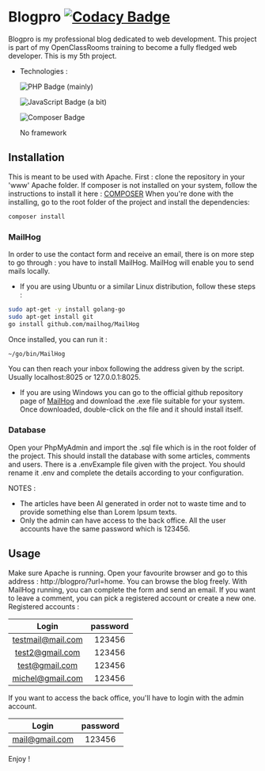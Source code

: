 # Blogpro [![Codacy Badge](https://app.codacy.com/project/badge/Grade/39c55fed98ba40408cc400b33056bde4)](https://app.codacy.com/gh/devperez/p5blog/dashboard?utm_source=gh&utm_medium=referral&utm_content=&utm_campaign=Badge_grade)

Blogpro is my professional blog dedicated to web development. This project is part of my OpenClassRooms training to become a fully fledged web developer. This is my 5th project.
- Technologies :
  
  ![PHP Badge](https://img.shields.io/badge/PHP-777BB4?logo=php&logoColor=fff&style=plastic) (mainly)

  ![JavaScript Badge](https://img.shields.io/badge/JavaScript-F7DF1E?logo=javascript&logoColor=000&style=plastic) (a bit)

  ![Composer Badge](https://img.shields.io/badge/Composer-885630?logo=composer&logoColor=fff&style=plastic)

  No framework

## Installation

This is meant to be used with Apache.
First : clone the repository in your 'www' Apache folder.
If composer is not installed on your system, follow the instructions to install it here : [COMPOSER](https://getcomposer.org/doc/00-intro.md)
When you're done with the installing, go to the root folder of the project and install the dependencies:

```bash
composer install
```
### MailHog
In order to use the contact form and receive an email, there is on more step to go through : you have to install MailHog. MailHog will enable you to send mails locally.
- If you are using Ubuntu or a similar Linux distribution, follow these steps :
```bash
sudo apt-get -y install golang-go
sudo apt-get install git
go install github.com/mailhog/MailHog
```
Once installed, you can run it :
```bash
~/go/bin/MailHog
```
You can then reach your inbox following the address given by the script. Usually localhost:8025 or  127.0.0.1:8025.

- If you are using Windows you can go to the official github repository page of [MailHog](https://github.com/mailhog/MailHog/releases) and download the .exe file suitable for your system. Once downloaded, double-click on the file and it should install itself.

### Database
Open your PhpMyAdmin and import the .sql file which is in the root folder of the project. This should install the database with some articles, comments and users.
There is a .envExample file given with the project. You should rename it .env and complete the details according to your configuration.

NOTES :
- The articles have been AI generated in order not to waste time and to provide something else than Lorem Ipsum texts.
- Only the admin can have access to the back office. All the user accounts have the same password which is 123456.

## Usage
Make sure Apache is running. Open your favourite browser and go to this address : http://blogpro/?url=home.
You can browse the blog freely. With MailHog running, you can complete the form and send an email.
If you want to leave a comment, you can pick a registered account or create a new one.
Registered accounts :

 Login             | password 
:-----------------:|:--------:
 testmail@mail.com | 123456   
 test2@gmail.com   | 123456   
 test@gmail.com    | 123456   
 michel@gmail.com  | 123456  



If you want to access the back office, you'll have to login with the admin account.

 Login             | password 
:-----------------:|:--------:
 mail@gmail.com     | 123456   


Enjoy !
